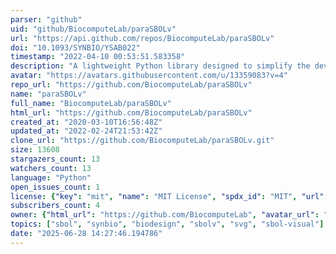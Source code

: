 ```yaml
---
parser: "github"
uid: "github/BiocomputeLab/paraSBOLv"
url: "https://api.github.com/repos/BiocomputeLab/paraSBOLv"
doi: "10.1093/SYNBIO/YSAB022"
timestamp: "2022-04-10 00:53:51.583358"
description: "A lightweight Python library designed to simplify the development of tools that render SBOL Visual diagrams."
avatar: "https://avatars.githubusercontent.com/u/13359083?v=4"
repo_url: "https://github.com/BiocomputeLab/paraSBOLv"
name: "paraSBOLv"
full_name: "BiocomputeLab/paraSBOLv"
html_url: "https://github.com/BiocomputeLab/paraSBOLv"
created_at: "2020-03-10T16:56:48Z"
updated_at: "2022-02-24T21:53:42Z"
clone_url: "https://github.com/BiocomputeLab/paraSBOLv.git"
size: 13608
stargazers_count: 13
watchers_count: 13
language: "Python"
open_issues_count: 1
license: {"key": "mit", "name": "MIT License", "spdx_id": "MIT", "url": "https://api.github.com/licenses/mit", "node_id": "MDc6TGljZW5zZTEz"}
subscribers_count: 4
owner: {"html_url": "https://github.com/BiocomputeLab", "avatar_url": "https://avatars.githubusercontent.com/u/13359083?v=4", "login": "BiocomputeLab", "type": "Organization"}
topics: ["sbol", "synbio", "biodesign", "sbolv", "svg", "sbol-visual"]
date: "2025-06-28 14:27:46.194786"
---
```


